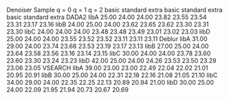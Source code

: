 Denoiser	Sample	q = 0	q = 1	q = 2
		basic	standard	extra	basic	standard	extra	basic	standard	extra
DADA2	libA	25.00	24.00	24.00	23.82	23.55	23.54	23.31	23.17	23.16
	libB	24.00	25.00	24.00	23.62	23.65	23.62	23.30	23.31	23.30
	libC	24.00	24.00	24.00	23.48	23.48	23.49	23.01	23.02	23.03
	libD	25.00	24.00	24.00	23.55	23.52	23.52	23.11	23.11	23.11
Deblur	libA	31.00	29.00	24.00	23.74	23.68	23.53	23.19	23.17	23.13
	libB	27.00	25.00	24.00	23.64	23.58	23.56	23.16	23.14	23.15
	libC	30.00	24.00	24.00	23.78	23.60	23.60	23.30	23.24	23.23
	libD	42.00	25.00	24.00	24.26	23.53	23.50	23.29	23.06	23.05
VSEARCH	libA	39.00	23.00	23.00	22.49	22.04	22.02	21.01	20.95	20.91
	libB	30.00	25.00	24.00	22.31	22.18	22.16	21.08	21.05	21.10
	libC	34.00	29.00	24.00	22.35	22.25	22.13	20.89	20.94	21.00
	libD	30.00	25.00	24.00	22.09	21.95	21.94	20.73	20.67	20.69

